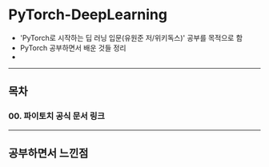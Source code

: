 # PyTorch-DeepLearning

* 'PyTorch로 시작하는 딥 러닝 입문(유원준 저/위키독스)' 공부를 목적으로 함
* PyTorch 공부하면서 배운 것들 정리
* 
---------------------------

## 목차
### 00. 파이토치 공식 문서 링크

---------------------------

## 공부하면서 느낀점
